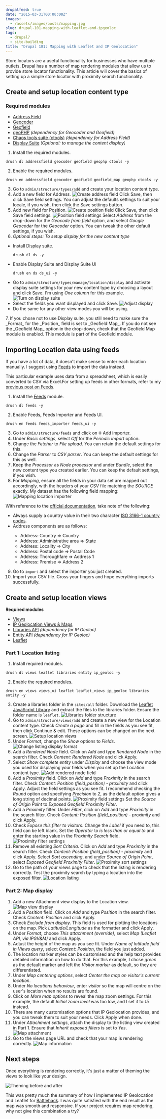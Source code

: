 ```yaml
---
drupalfeed: true
date: "2015-03-31T00:00:00Z"
images:
  - /assets/images/posts/mapping.jpg
slug: drupal-101-mapping-with-leaflet-and-ipgeoloc
tags:
  - drupal7
  - site-building
title: "Drupal 101: Mapping with Leaflet and IP Geolocation"
---
```


Store locators are a useful functionality for businesses who have multiple outlets. Drupal has a number of map rendering modules that allow us to provide store locator functionality. This article will cover the basics of setting up a simple store locator with proximity search functionality.

## Create and setup location content type

### Required modules

<ul>
    <li class="no-margin"><a href="https://www.drupal.org/project/addressfield">Address Field</a></li>
    <li class="no-margin"><a href="https://www.drupal.org/project/geocoder">Geocoder</a></li>
    <li class="no-margin"><a href="https://www.drupal.org/project/geofield">Geofield</a></li>
    <li class="no-margin"><a href="https://www.drupal.org/project/geophp">geoPHP</a><em> (dependency for Geocoder and Geofield)</em></li>
    <li class="no-margin"><a href="https://www.drupal.org/project/ctools">Chaos tools suite (ctools)</a><em> (dependency for Address Field)</em></li>
    <li><a href="https://www.drupal.org/project/ds">Display Suite</a><em> (Optional: to manage the content display)</em></li>
</ul>

1. Install the required modules.
<pre><code class="language-bash">drush dl addressfield geocoder geofield geophp ctools -y</code></pre>
2. Enable the required modules.
<pre><code class="language-bash">drush en addressfield geocoder geofield geofield_map geophp ctools -y</code></pre>
3. Go to <code>admin/structure/types/add</code> and create your location content type.
4. Add a new field for Address.
   ![Create address field](/assets/images/posts/maps/address-field.jpg)
   Click Save, then click Save field settings. You can adjust the defaults settings to suit your locale, if you wish, then click the Save settings button.
5. Add new field for Position.
   ![Create position field](/assets/images/posts/maps/position-field.jpg)
   Click Save, then click Save field settings.
   ![Position field settings](/assets/images/posts/maps/position-field-settings.jpg)
   Select _Address_ from the drop-down for the _Geocode from field_ option, and select _Google Geocoder_ for the _Geocoder_ option. You can tweak the other default settings, if you wish.
6. _Optional steps: To setup display for the new content type_
<ul>
    <li class="no-margin">Install Display suite.</li>
    <pre><code class="language-bash">drush dl ds -y</code></pre>
    <li class="no-margin">Enable Display Suite and Display Suite UI</li>
    <pre><code class="language-bash">drush en ds ds_ui -y</code></pre>
    <li class="no-margin">Go to <code>admin/structure/types/manage/location/display</code> and activate display suite settings for your new content type by choosing a layout and click Save. I'm using <em>One column</em> for this example.
    <img alt="Turn on display suite" src="/assets/images/posts/maps/display-suite.jpg">
    <li class="no-margin">Select the fields you want displayed and click Save.
    <img alt="Adjust display" src="/assets/images/posts/maps/display-suite-2.jpg">
    <li class="no-margin">Do the same for any other view modes you will be using.</li>
</ul>
7. If you chose not to use Display suite, you still need to make sure the _Format_ for the _Position_ field is set to _Geofield Map_. If you do not see the _Geofield Map_ option in the drop-down, check that the Geofield Map module is enabled. This module is part of the Geofield module.

## Importing Location data using feeds

If you have a lot of data, it doesn't make sense to enter each location manually. I suggest using [Feeds](https://www.drupal.org/project/feeds) to import the data instead.

This particular example uses data from a spreadsheet, which is easily converted to CSV via Excel.For setting up feeds in other formats, refer to my [previous post on Feeds](/blog/drupal-101-what-i-learnt-from-hours-of-troubleshooting-feeds/).

1. Install the [Feeds](https://www.drupal.org/project/feeds) module.
<pre><code class="language-bash">drush dl feeds -y</code></pre>
2. Enable Feeds, Feeds Importer and Feeds UI.
<pre><code class="language-bash">drush en feeds feeds_importer feeds_ui -y</code></pre>
3. Go to `admin/structure/feeds` and click on &#10133; Add importer.
4. Under _Basic settings_, select _Off_ for the _Periodic import_ option.
5. Change the _Fetcher_ to _File upload_. You can retain the default settings for this.
6. Change the _Parser_ to _CSV parser_. You can keep the default settings for this as well.
7. Keep the _Processor_ as _Node processor_ and under _Bundle_, select the new content type you created earlier. You can keep the default settings, if you wish.
8. For _Mapping_, ensure all the fields in your data set are mapped out accordingly, with the headers of your CSV file matching the _SOURCE_ exactly. My dataset has the following field mapping:
![Mapping location importer](/assets/images/posts/maps/field-mapping.jpg)

<p class="no-margin">With reference to the <a href="https://www.drupal.org/node/1988472">official documentation</a>, take note of the following:</p>
<ul>
<li class="no-margin">Always supply a country value in their two character <a href="http://en.wikipedia.org/wiki/ISO_3166-1">ISO 3166-1 country codes</a>.</li>
<li class="no-margin">Address components are as follows:</li>
    <ul>
    <li class="no-margin">Address: Country => Country</li>
    <li class="no-margin">Address: Administrative area => State</li>
    <li class="no-margin">Address: Locality => City</li>
    <li class="no-margin">Address: Postal code => Postal Code</li>
    <li class="no-margin">Address: Thoroughfare => Address 1</li>
    <li class="no-margin">Address: Premise => Address 2</li>
    </ul>
</ul>

9. Go to `import` and select the importer you just created.
10. Import your CSV file. Cross your fingers and hope everything imports successfully.

## Create and setup location views

<p class="no-margin"><strong>Required modules</strong></p>
<ul>
    <li class="no-margin"><a href="https://www.drupal.org/project/views">Views</a></li>
    <li class="no-margin"><a href="https://www.drupal.org/project/ip_geoloc">IP Geolocation Views & Maps</a></li>
    <li class="no-margin"><a href="https://www.drupal.org/project/libraries">Libraries API</a><em> (dependency for IP Geoloc)</em></li>
    <li class="no-margin"><a href="https://www.drupal.org/project/entity">Entity API</a><em> (dependency for IP Geoloc)</em></li>
    <li><a href="https://www.drupal.org/project/leaflet">Leaflet</a></li>
</ul>

### Part 1: Location listing

1. Install required modules.
<pre><code class="language-bash">drush dl views leaflet libraries entity ip_geoloc -y</code></pre>
2. Enable the required modules.
<pre><code class="language-bash">drush en views views_ui leaflet leaflet_views ip_geoloc libraries entity -y</code></pre>
3. Create a libraries folder in the <code>sites/all</code> folder. Download the [Leaflet JavaScript Library](http://leafletjs.com/download.html) and extract the files to the libraries folder. Ensure the folder name is <code>leaflet</code>.
   ![Libraries folder structure](/assets/images/posts/maps/libraries-folder.jpg)
4. Go to <code>admin/structure/views/add</code> and create a new view for the Location content type. Check _Create a page_ and fill in the fields as you see fit, then click Continue & edit. These options can be changed on the next screen.
   ![Setup location views](/assets/images/posts/maps/views.jpg)
5. Under _Format_, change the _Show_ options to _Fields_.
   ![Change listing display format](/assets/images/posts/maps/listing-format.jpg)
6. Add a _Rendered Node_ field. Click on _Add_ and type _Rendered Node_ in the search filter. Check _Content: Rendered Node_ and click Apply.
7. Select _Show complete entity_ under _Display_ and choose the view mode you used for displaying your fields when you set up the Location content type.
   ![Add rendered node field](/assets/images/posts/maps/rendered-node.jpg)
8. Add a _Proximity_ field. Click on _Add_ and type _Proximity_ in the search filter. Check _Content: Position (field_position) - proximity_ and click Apply. Adjust the field settings as you see fit. I recommend checking the _Round_ option and specifying _Precision_ to _2_, as the default option gives a long string of decimal points.
   ![Proximity field settings](/assets/images/posts/maps/proximity-field.jpg)
   Set the _Source of Origin Point_ to _Exposed Geofield Proximity Filter_.
9. Add a _Proximity_ filter. Under _Filter_, click on _Add_ and type _Proximity_ in the search filter. Check _Content: Position (field_position) - proximity_ and click Apply.
10. Check _Expose this filter to visitors_. Change the _Label_ if you need to, this field can be left blank. Set the _Operator_ to _is less than or equal to_ and enter the starting value in the _Proximity Search_ field.
    ![Proximity filter settings](/assets/images/posts/maps/proximity-filter.jpg)
11. Remove all existing _Sort Criteria_. Click on _Add_ and type _Proximity_ in the search filter. Check _Content: Position (field_position) - proximity_ and click Apply. Select _Sort ascending_, and under _Source of Origin Point_, select _Exposed Geofield Proximity Filter_.
    ![Proximity sort settings](/assets/images/posts/maps/proximity-sort.jpg)
12. Go to the path of your views page to check that the listing is rendering correctly. Test the proximity search by typing a location into the exposed filter.
    ![Location listing](/assets/images/posts/maps/location-listing.jpg)

### Part 2: Map display

1. Add a new Attachment view display to the Location view.
   ![Map view display](/assets/images/posts/maps/map-view.jpg)
2. Add a _Position_ field. Click on _Add_ and type _Position_ in the search filter. Check _Content: Position_ and click Apply.
3. Check _Exclude from display_. This field is used for plotting the locations on the map. Pick _Latitude/Longitude_ as the formatter and click Apply.
4. Under _Format_, choose _This attachment (override)_, select _Map (Leaflet API, via IPGV&M)_ and click Apply.
5. Adjust the height of the map as you see fit. Under _Name of latitude field in Views query_, select _Content: Position_, the field you just added.
6. The location marker styles can be customised and the help text provides detailed information on how to do that. For this example, I chose _green_ as the default marker and left the _Visitor marker_ as default, so they are differentiated.
7. Under _Map centering options_, select _Center the map on visitor's current location_.
8. Under _No locations behaviour_, enter _visitor_ so the map will centre on the user's location when no results are found.
9. Click on _More map options_ to reveal the map zoom settings. For this example, the default _Initial zoom level_ was too low, and I set it to _15_ instead.
10. There are many customisation options that IP Geolocation provides, and you can tweak them to suit your needs. Click Apply when done.
11. Under _Attachment settings_, attach the display to the listing view created in Part 1. Ensure that _Inherit exposed filters_ is set to _Yes_.
    ![Map attachment](/assets/images/posts/maps/map-attachment.jpg)
12. Go to the views page URL and check that your map is rendering correctly.
    ![Map information](/assets/images/posts/maps/map-pop-up.jpg)

## Next steps

Once everything is rendering correctly, it's just a matter of theming the views to look like your design.

![Theming before and after](/assets/images/posts/maps/theming-ba.jpg)

This was pretty much the summary of how I implemented IP Geolocation and Leaflet for [Battlehack](/blog/the-one-without-sleep/). I was quite satisfied with the end result as the map was smooth and responsive. If your project requires map rendering, why not give this combination a try?

